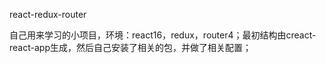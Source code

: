 react-redux-router

自己用来学习的小项目，环境：react16，redux，router4；最初结构由creact-react-app生成，然后自己安装了相关的包，并做了相关配置；
